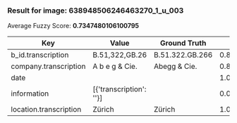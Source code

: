 ### Result for image: 638948506246463270_1_u_003
Average Fuzzy Score: **0.7347480106100795**
<small>

| Key | Value | Ground Truth | Score |
| --- | --- | --- | --- |
| b_id.transcription | B.51,322,GB.26 | B.51.322.GB.266 | 0.8275862068965517 |
| company.transcription | A b e g & Cie. | Abegg & Cie. | 0.8461538461538461 |
| date |  |  | 1.0 |
| information | [{'transcription': ''}] |  | 0.0 |
| location.transcription | Zürich | Zürich | 1.0 |

</small>
